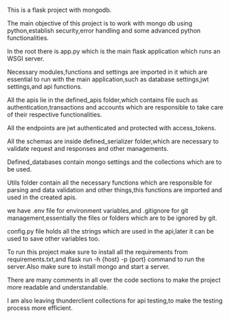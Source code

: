 This is a flask project with mongodb.

The main objective of this project is to work with mongo db using python,establish security,error
handling and some advanced python functionalities.

In the root there is app.py which is the main flask application which runs an WSGI server.

Necessary modules,functions and settings are imported in it which are essential to run with the main application,such as database settings,jwt settings,and api functions.

All the apis lie in the defined_apis folder,which contains file such as authentication,transactions and accounts which are responsible to take care of their respective functionalities.

All the endpoints are jwt authenticated and protected with access_tokens.

All the schemas are inside defined_serializer folder,which are necessary to validate request and responses and other managements.

Defined_databases contain mongo settings and the collections which are to be used.

Utils folder contain all the necessary functions which are responsible for parsing and data validation and other things,this functions are imported and used in the created apis.

we have .env file for environment variables,and .gitignore for git management,essentially the files or folders which are to be ignored by git.

config.py file holds all the strings which are used in the api,later it can be used to save other variables too.


To run this project make sure to install all the requirements from requirements.txt,and 
flask run -h {host} -p {port} command to run the server.Also make sure to install mongo and start a server.

There are many comments in all over the code sections to make the project more readable and understandable.

I am also leaving thunderclient collections for api testing,to make the testing process more efficient.